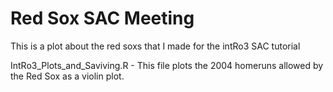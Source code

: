 # Red Sox SAC Meeting
This is a plot about the red soxs that I made for the intRo3 SAC tutorial


IntRo3_Plots_and_Saviving.R - This file plots the 2004 homeruns allowed by the Red Sox as a violin plot.
